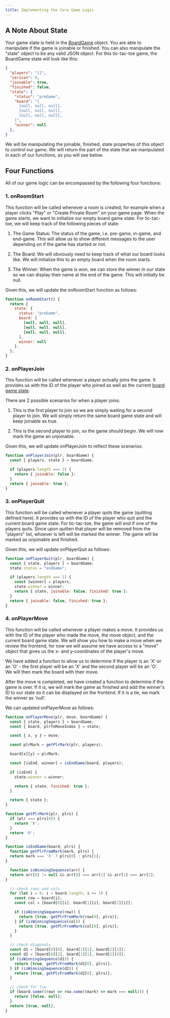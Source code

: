 ```yaml
---
title: Implementing the Core Game Logic
---
```


## A Note About State

Your game state is held in the [BoardGame](/docs/backend#boardgame) object. You are able to manipulate if the game is joinable or finished. You can also manipulate the "state" object to be any valid JSON object. For this tic-tac-toe game, the BoardGame state will look like this:

```json
{
  "players": "[]",
  "version": 0,
  "joinable": true,
  "finished": false,
  "state": {
    "status": "preGame",
    "board": "[
      [null, null, null],
      [null, null, null],
      [null, null, null],
    ]",
    "winner": null
  },
}
```

We will be manipulating the joinable, finished, state properties of this object to control our game. We will return the part of the state that we manipulated in each of our functions, as you will see below.

## Four Functions

All of our game logic can be encompassed by the following four functions:

### 1. onRoomStart

This function will be called whenever a room is created, for example when a player clicks "Play" or "Create Private Room" on your game page. When the game starts, we want to initialize our empty board game state. For tic-tac-toe, we will keep track of the following pieces of state:

1. The Game Status: The status of the game, i.e. pre-game, in-game, and end-game. This will allow us to show different messages to the user depending on if the game has started or not.

2. The Board: We will obviously need to keep track of what our board looks like. We will initialize this to an empty board when the room starts.

3. The Winner: When the game is won, we can store the winner in our state so we can display their name at the end of the game. This will initially be null.

Given this, we will update the onRoomStart function as follows:

```js title="index.js"
function onRoomStart() {
  return {
    state: {
      status: "preGame",
      board: [
        [null, null, null],
        [null, null, null],
        [null, null, null],
      ],
      winner: null
    },
  };
}
```

### 2. onPlayerJoin

This function will be called whenever a player actually joins the game. It provides us with the ID of the player who joined as well as the current [board game state](/docs/backend#boardgame).

There are 2 possible scenarios for when a player joins:

1. This is the first player to join so we are simply waiting for a second player to join. We will simply return the same board game state and will keep joinable as true.

2. This is the second player to join, so the game should begin. We will now mark the game an unjoinable.

Given this, we will update onPlayerJoin to reflect these scenarios:

```js title="index.js"
function onPlayerJoin(plr, boardGame) {
  const { players, state } = boardGame;

  if (players.length === 2) {
    return { joinable: false };
  }
  return { joinable: true };
}
```

### 3. onPlayerQuit

This function will be called whenever a player quits the game (quitting defined here). It provides us with the ID of the player who quit and the current board game state. For tic-tac-toe, the game will end if one of the players quits. Since upon quitten that player will be removed from the "players" list, whoever is left will be marked the winner. The game will be marked as unjoinable and finished.

Given this, we will update onPlayerQuit as follows:

```js title="index.js"
function onPlayerQuit(plr, boardGame) {
  const { state, players } = boardGame;
  state.status = "endGame";

  if (players.length === 1) {
    const [winner] = players;
    state.winner = winner;
    return { state, joinable: false, finished: true };
  }
  return { joinable: false, finished: true };
}
```

### 4. onPlayerMove

This function will be called whenever a player makes a move. It provides us with the ID of the player who made the move, the move object, and the current board game state. We will show you how to make a move when we review the frontend, for now we will assume we have access to a "move" object that gives us the x- and y-coordinates of the player's move.

We have added a function to allow us to determine if the player is an 'X' or an 'O' - the first player will be an 'X' and the second player will be an 'O'. We will then mark the board with their move.

After the move is completed, we have created a function to determine if the game is over. If it is, we will mark the game as finished and add the winner's ID to our state so it can be displayed on the frontend. If it is a tie, we mark the winner as 'null'.

We can updated onPlayerMove as follows:

```js title="index.js"
function onPlayerMove(plr, move, boardGame) {
  const { state, players } = boardGame;
  const { board, plrToMoveIndex } = state;

  const { x, y } = move;

  const plrMark = getPlrMark(plr, players);

  board[x][y] = plrMark;

  const [isEnd, winner] = isEndGame(board, players);

  if (isEnd) {
    state.winner = winner;

    return { state, finished: true };
  }

  return { state };
}

function getPlrMark(plr, plrs) {
  if (plr === plrs[0]) {
    return 'X';
  }
  return 'O';
}

function isEndGame(board, plrs) {
  function getPlrFromMark(mark, plrs) {
  return mark === 'X' ? plrs[0] : plrs[1];
}

  function isWinningSequence(arr) {
  return arr[0] != null && arr[0] === arr[1] && arr[1] === arr[2];
}

  // check rows and cols
  for (let i = 0; i < board.length; i += 1) {
    const row = board[i];
    const col = [board[0][i], board[1][i], board[2][i]];

    if (isWinningSequence(row)) {
      return [true, getPlrFromMark(row[0], plrs)];
    } if (isWinningSequence(col)) {
      return [true, getPlrFromMark(col[0], plrs)];
    }
  }

  // check diagonals
  const d1 = [board[0][0], board[1][1], board[2][2]];
  const d2 = [board[0][2], board[1][1], board[2][0]];
  if (isWinningSequence(d1)) {
    return [true, getPlrFromMark(d1[0], plrs)];
  } if (isWinningSequence(d2)) {
    return [true, getPlrFromMark(d2[0], plrs)];
  }

  // check for tie
  if (board.some((row) => row.some((mark) => mark === null))) {
    return [false, null];
  }
  return [true, null];
}
```